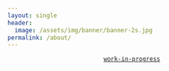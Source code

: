 ```yaml
---
layout: single
header:
  image: /assets/img/banner/banner-2s.jpg
permalink: /about/
---
```


<a href="https://www.youtube.com/watch?v=5qap5aO4i9A" target="_blank"><center><code>work-in-progress</code></center></a>
